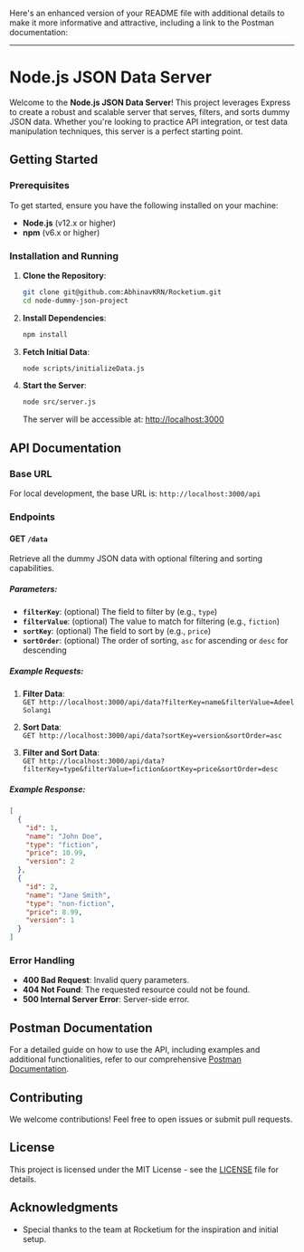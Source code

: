 Here's an enhanced version of your README file with additional details to make it more informative and attractive, including a link to the Postman documentation:

---

# Node.js JSON Data Server

Welcome to the **Node.js JSON Data Server**! This project leverages Express to create a robust and scalable server that serves, filters, and sorts dummy JSON data. Whether you're looking to practice API integration, or test data manipulation techniques, this server is a perfect starting point.

## Getting Started

### Prerequisites
To get started, ensure you have the following installed on your machine:
- **Node.js** (v12.x or higher)
- **npm** (v6.x or higher)

### Installation and Running
1. **Clone the Repository**:
   ```sh
   git clone git@github.com:AbhinavKRN/Rocketium.git
   cd node-dummy-json-project
   ```

2. **Install Dependencies**:
   ```sh
   npm install
   ```

3. **Fetch Initial Data**:
   ```sh
   node scripts/initializeData.js
   ```

4. **Start the Server**:
   ```sh
   node src/server.js
   ```
   The server will be accessible at: [http://localhost:3000](http://localhost:3000)

## API Documentation

### Base URL
For local development, the base URL is: `http://localhost:3000/api`

### Endpoints

#### GET `/data`
Retrieve all the dummy JSON data with optional filtering and sorting capabilities.

##### Parameters:
- **`filterKey`**: (optional) The field to filter by (e.g., `type`)
- **`filterValue`**: (optional) The value to match for filtering (e.g., `fiction`)
- **`sortKey`**: (optional) The field to sort by (e.g., `price`)
- **`sortOrder`**: (optional) The order of sorting, `asc` for ascending or `desc` for descending

##### Example Requests:
1. **Filter Data**:  
   `GET http://localhost:3000/api/data?filterKey=name&filterValue=Adeel Solangi`

2. **Sort Data**:  
   `GET http://localhost:3000/api/data?sortKey=version&sortOrder=asc`

3. **Filter and Sort Data**:  
   `GET http://localhost:3000/api/data?filterKey=type&filterValue=fiction&sortKey=price&sortOrder=desc`

##### Example Response:
```json
[
  {
    "id": 1,
    "name": "John Doe",
    "type": "fiction",
    "price": 10.99,
    "version": 2
  },
  {
    "id": 2,
    "name": "Jane Smith",
    "type": "non-fiction",
    "price": 8.99,
    "version": 1
  }
]
```

### Error Handling
- **400 Bad Request**: Invalid query parameters.
- **404 Not Found**: The requested resource could not be found.
- **500 Internal Server Error**: Server-side error.

## Postman Documentation
For a detailed guide on how to use the API, including examples and additional functionalities, refer to our comprehensive [Postman Documentation](https://www.postman.com/abhinav14379/workspace/rocketium/collection/37350472-2dd09e54-3dce-419b-8a4f-d91cadae2406?action=share&creator=37350472).

## Contributing
We welcome contributions! Feel free to open issues or submit pull requests.

## License
This project is licensed under the MIT License - see the [LICENSE](LICENSE) file for details.

## Acknowledgments
- Special thanks to the team at Rocketium for the inspiration and initial setup.
